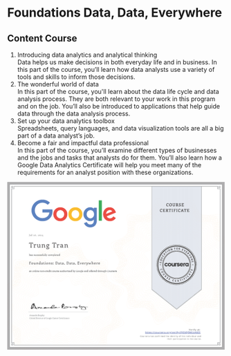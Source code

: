 # Foundations Data, Data, Everywhere

## Content Course  
1. Introducing data analytics and analytical thinking  
Data helps us make decisions in both everyday life and in business. In this part of the course, you’ll learn how data analysts use a variety of tools and skills to inform those decisions.   
2. The wonderful world of data   
In this part of the course, you'll learn about the data life cycle and data analysis process. They are both relevant to your work in this program and on the job. You’ll also be introduced to applications that help guide data through the data analysis process.   
3. Set up your data analytics toolbox   
Spreadsheets, query languages, and data visualization tools are all a big part of a data analyst’s job.   
4. Become a fair and impactful data professional   
In this part of the course, you’ll examine different types of businesses and the jobs and tasks that analysts do for them. You’ll also learn how a Google Data Analytics Certificate will help you meet many of the requirements for an analyst position with these organizations.   

![Alt text](https://github.com/J3rryTran/Google-Data-Analytics-Professional/blob/main/C1-Foundations%20Data%2C%20Data%2C%20Everywhere/c1.png)